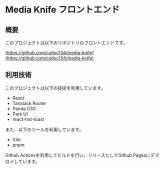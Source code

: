 # Media Knife フロントエンド

## 概要

このプロジェクトは以下のリポジトリのフロントエンドです。

[https://github.com/calloc134/media-knife](https://github.com/calloc134/media-knife)

## 利用技術

このプロジェクトは以下の技術を利用しています。

- React
- Tanstack Router
- Panda CSS
- Park UI
- react-hot-toast

また、以下のツールを利用しています。

- Vite
- pnpm

Github Actionsを利用してビルドを行い、リリースとしてGithub Pagesにデプロイしています。
